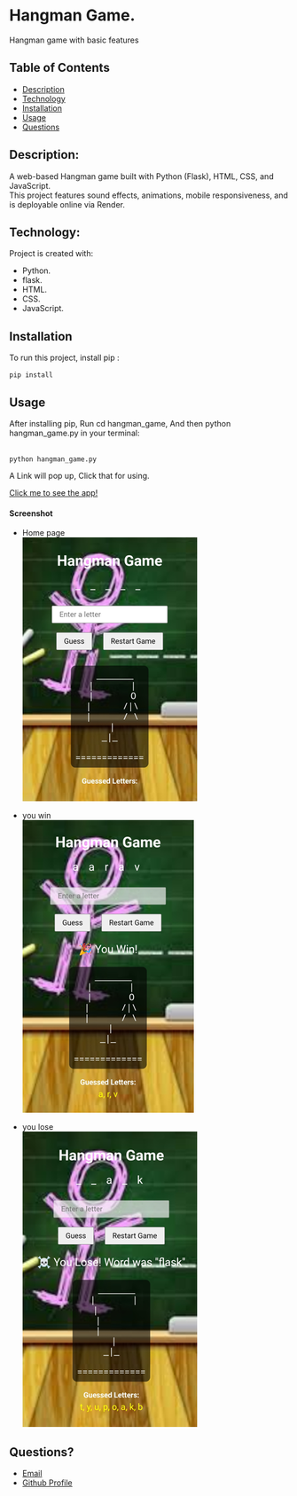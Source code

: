 # Hangman Game.
Hangman game with basic features

## Table of Contents

- [Description](#description)
- [Technology](#Technology)
- [Installation](#Installation)
- [Usage](#usage)
- [Questions](#question)

## Description:

A web-based Hangman game built with Python (Flask), HTML, CSS, and JavaScript.  
This project features sound effects, animations, mobile responsiveness, and is deployable online via Render.

## Technology:

Project is created with:

- Python.
- flask.
- HTML.
- CSS.
- JavaScript.

## Installation

To run this project, install pip :

```
pip install

```

## Usage

After installing pip, Run cd hangman_game, And then python hangman_game.py in your terminal:

```

python hangman_game.py

```
A Link will pop up, Click that for using.

[Click me to see the app!](https://hangman-game-22qi.onrender.com)

#### Screenshot

- Home page <br>
![Screenshot](https://github.com/Aarav619/Hangman_Game/blob/main/static/screenshots/home%20page.png?raw=true)

- you win <br>
![Screenshot](https://github.com/Aarav619/Hangman_Game/blob/main/static/screenshots/you%20win.png?raw=true)

- you lose <br>
![Screenschot](https://github.com/Aarav619/Hangman_Game/blob/main/static/screenshots/you%20lose.png?raw=true)


## Questions?

- [Email](aaravraj619.ar@gmail.com)
- [Github Profile](https://github.com/Aarav619)
